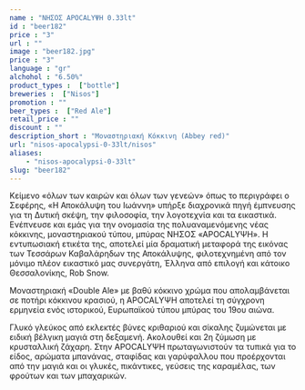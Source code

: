 ```yaml
---
name : "ΝΗΣΟΣ APOCALYΨΗ 0.33lt"
id : "beer182"
price : "3"
url : ""
image : "beer182.jpg"
price : "3"
language : "gr"
alchohol : "6.50%"
product_types :  ["bottle"]
breweries :  ["Nisos"]
promotion : ""
beer_types :  ["Red Ale"]
retail_price : ""
discount : ""
description_short : "Μοναστηριακή Κόκκινη (Abbey red)"
url: "nisos-apocalypsi-0-33lt/nisos"
aliases: 
    - "nisos-apocalypsi-0-33lt"
slug: "beer182"
---
```


Kείμενο «όλων των καιρών και όλων των γενεών» όπως το περιγράφει ο Σεφέρης, «Η Αποκάλυψη του Ιωάννη» υπήρξε διαχρονικά πηγή έμπνευσης για τη Δυτική σκέψη, την φιλοσοφία, την λογοτεχνία και τα εικαστικά. Ενέπνευσε και εμάς για την ονομασία της πολυαναμενόμενης νέας κόκκινης, μοναστηριακού τύπου, μπύρας ΝΗΣΟΣ «ΑPOCALYΨΗ». Η εντυπωσιακή ετικέτα της, αποτελεί μία δραματική μεταφορά της εικόνας των Τεσσάρων Καβαλάρηδων της Αποκάλυψης, φιλοτεχνημένη από τον μόνιμο πλέον εικαστικό μας συνεργάτη, Έλληνα από επιλογή και κάτοικο Θεσσαλονίκης, Rob Snow. 

Μοναστηριακή «Double Ale» με βαθύ κόκκινο χρώμα που απολαμβάνεται σε ποτήρι κόκκινου κρασιού, η APOCALYΨΗ αποτελεί τη σύγχρονη ερμηνεία ενός ιστορικού, Ευρωπαϊκού τύπου μπύρας του 19ου αιώνα.

Γλυκό γλεύκος από εκλεκτές βύνες κριθαριού και σίκαλης ζυμώνεται με ειδική βέλγικη μαγιά στη δεξαμενή. Ακολουθεί και 2η ζύμωση με κρυσταλλική ζάχαρη. Στην APOCALYΨΗ πρωταγωνιστούν τα τυπικά για το είδος, αρώματα μπανάνας, σταφίδας και γαρύφαλλου που προέρχονται από την μαγιά και οι γλυκές, πικάντικες, γεύσεις της καραμέλας, των φρούτων και των μπαχαρικών.